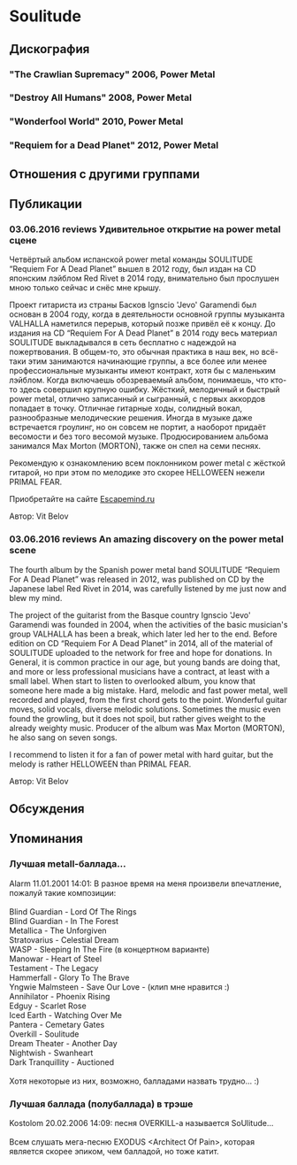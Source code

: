 # Soulitude



## Дискография

### "The Crawlian Supremacy" 2006, Power Metal



### "Destroy All Humans" 2008, Power Metal



### "Wonderfool World" 2010, Power Metal



### "Requiem for a Dead Planet" 2012, Power Metal




## Отношения с другими группами


## Публикации

### 03.06.2016 reviews Удивительное открытие на power metal сцене

<p>Четвёртый альбом испанской power metal команды SOULITUDE “Requiem For A Dead Planet” вышел в 2012 году, был издан на CD японским лэйблом Red Rivet в 2014 году, внимательно был прослушен мною только сейчас и снёс мне крышу.</p><p>Проект гитариста из страны Басков Ignscio 'Jevo' Garamendi был основан в 2004 году, когда в деятельности основной группы музыканта VALHALLA наметился перерыв, который позже привёл её к концу. До издания на CD “Requiem For A Dead Planet” в 2014 году весь материал SOULITUDE выкладывался в сеть бесплатно с надеждой на пожертвования. В общем-то, это обычная практика в наш век, но всё-таки этим занимаются начинающие группы, а все более или менее профессиональные музыканты имеют контракт, хотя бы с маленьким лэйблом. Когда включаешь обозреваемый альбом, понимаешь, что кто-то здесь совершил крупную ошибку. Жёсткий, мелодичный и быстрый power metal, отлично записанный и сыгранный, с первых аккордов попадает в точку. Отличнае гитарные ходы, солидный вокал, разнообразные мелодические решения. Иногда в музыке даже встречается гроулинг, но он совсем не портит, а наоборот придаёт весомости и без того весомой музыке. Продюсированием альбома занимался Max Morton (MORTON), также он спел на семи песнях.</p><p>Рекомендую к ознакомлению всем поклонником power metal с жёсткой гитарой, но при этом по мелодике это скорее HELLOWEEN нежели PRIMAL FEAR.</p><p>Приобретайте на сайте <a href="http://escapemind.ru/goods/SOULITUDE-Requiem-for-a-Dead-Planet">Escapemind.ru</a></p>
Автор: Vit Belov

### 03.06.2016 reviews An amazing discovery on the power metal scene

<p>The fourth album by the Spanish power metal band SOULITUDE “Requiem For A Dead Planet” was released in 2012, was published on CD by the Japanese label Red Rivet in 2014, was carefully listened by me just now and blew my mind.</p><p>The project of the guitarist from the Basque country Ignscio 'Jevo' Garamendi was founded in 2004, when the activities of the basic musician's group VALHALLA has been a break, which later led her to the end. Before edition on CD “Requiem For A Dead Planet” in 2014, all of the material of SOULITUDE uploaded to the network for free and hope for donations. In General, it is common practice in our age, but young bands are doing that, and more or less professional musicians have a contract, at least with a small label. When start to listen to overlooked album, you know that someone here made a big mistake. Hard, melodic and fast power metal, well recorded and played, from the first chord gets to the point. Wonderful guitar moves, solid vocals, diverse melodic solutions. Sometimes the music even found the growling, but it does not spoil, but rather gives weight to the already weighty music. Producer of the album was Max Morton (MORTON), he also sang on seven songs.</p><p>I recommend to listen it for a fan of power metal with hard guitar, but the melody is rather HELLOWEEN than PRIMAL FEAR.</p>
Автор: Vit Belov


## Обсуждения


## Упоминания

### Лучшая metall-баллада...

Alarm 11.01.2001 14:01:
В разное время на меня произвели впечатление, пожалуй такие композиции:<BR><BR>Blind Guardian - Lord Of The Rings<BR>Blind Guardian - In The Forest<BR>Metallica - The Unforgiven<BR>Stratovarius - Celestial Dream<BR>WASP - Sleeping In The Fire (в концертном варианте)<BR>Manowar - Heart of Steel<BR>Testament - The Legacy<BR>Hammerfall - Glory To The Brave<BR>Yngwie Malmsteen - Save Our Love - (клип мне нравится :)<BR>Annihilator - Phoenix Rising<BR>Edguy - Scarlet Rose<BR>Iced Earth - Watching Over Me<BR>Pantera - Cemetary Gates<BR>Overkill - Soulitude<BR>Dream Theater - Another Day<BR>Nightwish - Swanheart<BR>Dark Tranquillity - Auctioned<BR><BR>Хотя некоторые из них, возможно, балладами назвать трудно... :)

### Лучшая баллада (полубаллада) в трэше

Kostolom 20.02.2006 14:09:
песня OVERKILL-a называется SoUlitude...<BR><BR>Всем слушать мега-песню EXODUS &lt;Architect Of Pain&gt;, которая является скорее эпиком, чем балладой, но тоже катит.


